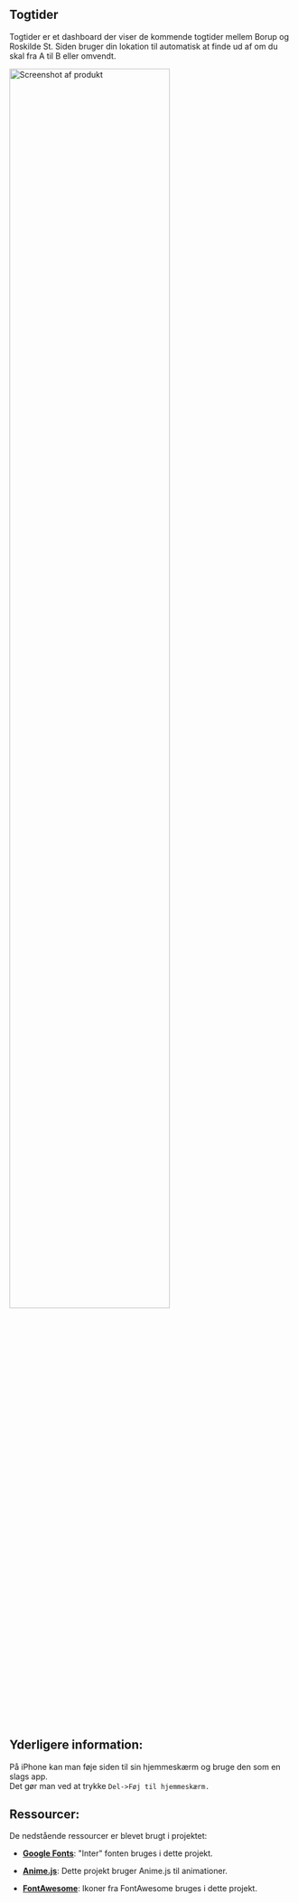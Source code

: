 ## Togtider

Togtider er et dashboard der viser de kommende togtider mellem Borup og Roskilde St. Siden bruger din lokation til automatisk at finde ud af om du skal fra A til B eller omvendt. 

<img alt="Screenshot af produkt" src="https://pub-174a4ec271f644a082366cbeae208cbd.r2.dev/screenshot.png" width="75%" height="75%">

## Yderligere information:
På iPhone kan man føje siden til sin hjemmeskærm og bruge den som en slags app. <br>
Det gør man ved at trykke `Del->Føj til hjemmeskærm.`

## Ressourcer:

De nedstående ressourcer er blevet brugt i projektet:

- [**Google Fonts**](https://fonts.google.com/specimen/Inter): "Inter" fonten bruges i dette projekt.

- [**Anime.js**](https://animejs.com/): Dette projekt bruger Anime.js til animationer.

- [**FontAwesome**](https://fontawesome.com/): Ikoner fra FontAwesome bruges i dette projekt.






